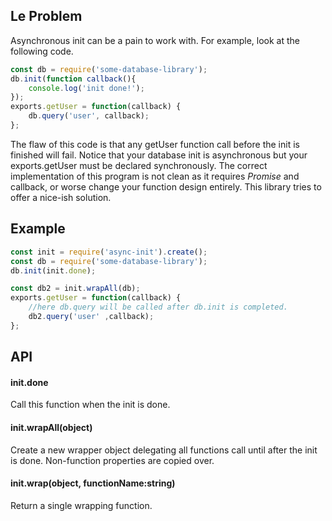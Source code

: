 ## Le Problem
Asynchronous init can be a pain to work with. For example, look at the following code.

```js
const db = require('some-database-library');
db.init(function callback(){
	console.log('init done!');
});
exports.getUser = function(callback) {
	db.query('user', callback);
};
```

The flaw of this code is that any getUser function call before the init is finished will fail. Notice that your database init is asynchronous but your exports.getUser must be declared synchronously. The correct implementation of this program is not clean as it requires *Promise* and callback, or worse change your function design entirely. This library tries to offer a nice-ish solution.

## Example
```js
const init = require('async-init').create();
const db = require('some-database-library');
db.init(init.done);

const db2 = init.wrapAll(db);
exports.getUser = function(callback) {
	//here db.query will be called after db.init is completed.
	db2.query('user' ,callback);
};
```

## API

#### init.done
Call this function when the init is done.

#### init.wrapAll(object)
Create a new wrapper object delegating all functions call until after the init is done. Non-function properties are copied over.

#### init.wrap(object, functionName:string)
Return a single wrapping function.
